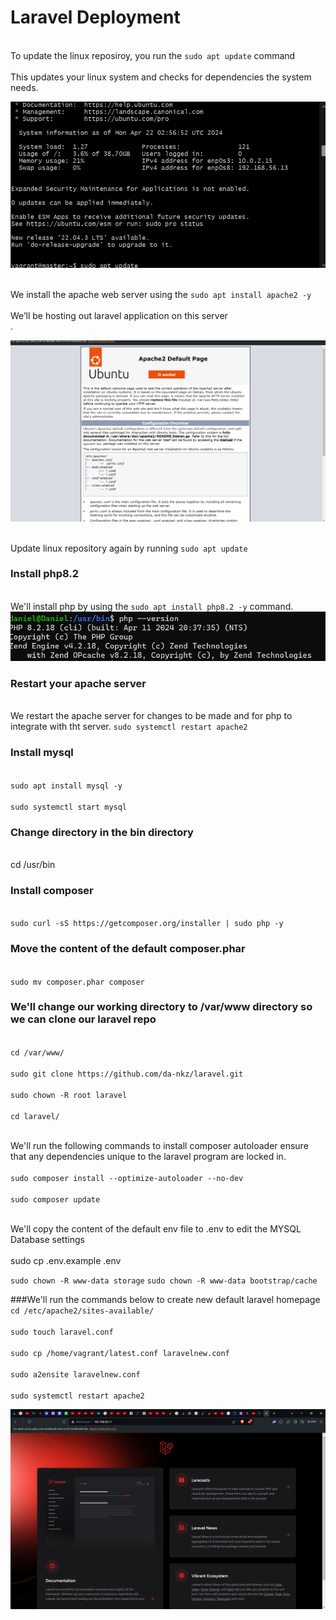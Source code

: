 # Laravel Deployment 
<br>To update the linux reposiroy, you run the `sudo apt update` command<br>
<br>This updates your linux system and checks for dependencies the system needs.<br>

![Linux system update](<sudo apt update.png>)


<br>We install the apache web server using the `sudo apt install apache2 -y`<br>
<br>We’ll be hosting out laravel application on this server<br>.

![apache homepage](<apache page.png>)


<br>Update linux repository again by running `sudo apt update`<br>


### Install php8.2

<br>We'll install php by using the `sudo apt install php8.2 -y` command.<br>
![php --version](<php home.png>)


### Restart your apache server
<br>We restart the apache server for changes to be made and for php to integrate with tht server. `sudo systemctl restart apache2`<br>

### Install mysql
<br>`sudo apt install mysql -y`<br>
<br>`sudo systemctl start mysql`<br>

### Change directory in the bin directory
<br>cd /usr/bin<br>

### Install composer
<br>`sudo curl -sS https://getcomposer.org/installer | sudo php -y`<br>

### Move the content of the default composer.phar
<br>`sudo mv composer.phar composer`<br>

### We'll change our working directory to /var/www directory so we can clone our laravel repo
<br>`cd /var/www/`<br>
<br>`sudo git clone https://github.com/da-nkz/laravel.git`<br>
<br>`sudo chown -R root laravel`<br>
<br>`cd laravel/`<br>

<br>We'll run the following commands to install composer autoloader ensure that any dependencies unique to the laravel program are locked in.<br>
<br>`sudo composer install --optimize-autoloader --no-dev`<br>
<br>`sudo composer update`<br>

<br>We'll copy the content of the default env file to .env to edit the MYSQL Database settings<br>
<br>sudo cp .env.example .env<br>

`sudo chown -R www-data storage`
`sudo chown -R www-data bootstrap/cache`

###We'll run the commands below to create new default laravel homepage 
<br>`cd /etc/apache2/sites-available/`<br>
<br>`sudo touch laravel.conf`<br>
<br>`sudo cp /home/vagrant/latest.conf laravelnew.conf`<br>
<br>`sudo a2ensite laravelnew.conf`<br>
<br>`sudo systemctl restart apache2`<br>


![laravel app](<web app.png>)